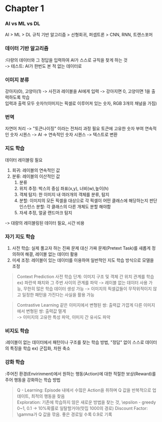 # Chapter 1
### AI vs ML vs DL
AI  >   ML  >   DL
규칙 기반 알고리즘 > 선형회귀, 퍼셉트론  > CNN, RNN, 트랜스포머

### 데이터 기반 알고리즘
:다량의 데이터와 그 정답을 입력하여 AI가 스스로 규칙을 찾게 하는 것    
-> 테스트: AI가 한번도 본 적 없는 데이터로

### 이미지 분류
강아지(0), 고양이(1) -> 사진과 레이블을 AI에게 입력 -> 강아지면 0, 고양이면 1을 출력하도록 학습     
입력과 출력 모두 숫자!!(이미지는 픽셀로 이루어져 있는 숫자, RGB 3개의 채널을 가짐)

### 번역
자연어 처리 -> "토큰나이징" 이라는 전처리 과정 필요
토큰에 고유한 숫자 부여
연속적인 숫자 시퀀스 -> AI -> 연속적인 숫자 시퀀스 -> 텍스트로 변환

### 지도 학습
데이터 레이블링 필요

1. 회귀: 레이블의 연속적인 값
2. 분류: 레이블의 이산적인 값
    1. 분류
    2. 위치 추정: 박스의 중심 좌표(x,y), 너비(w),높이(h)
    3. 객체 탐지: 한 이미지 내 여러개의 객체를 분류, 탐지
    4. 분할: 이미지의 모든 픽셀을 대상으로 각 픽셀이 어떤 클래스에 해당하는지 판단     
        인스턴스 분할: 각 클래스의 다른 개체도 분할 해야함
    5. 자세 추정, 얼굴 랜드마크 탐지

-> 대량의 레이블링된 데이터 필요, 시간 비용   
     
### 자기 지도 학습
1. 사전 학습: 실제 풀고자 하는 진짜 문제 대신 가짜 문제(Pretext Task)를 새롭게 정의하여 해결, 레이블 없는 데이터 활용
2. 미세 조정: 레이블이 있는 데이터를 이용하여 일반적인 지도 학습 방식으로 모델을 조정    
     
> Context Prediction
사전 학습 단계: 이미지 구조 및 객체 간 위치 관계를 학습
ex) 파란색 패치와 그 주번 사이의 관계를 파악 -> 레이블 없는 데이터 사용 가능, 무한히 많은 학습 데이터 생성 가능
-> 이미지의 픽셀값들이 무작위적이지 않고 일정한 패턴을 가진다는 사실을 활용 가능

> Contrastive Learning
같은 이미지에서 변형된 쌍: 출력값 가깝게
다른 이미지에서 변형된 쌍: 출력값 멀게     
-> 이미지의 고유한 특성 파악, 이미지 간 유사도 파악     
    
### 비지도 학습
:레이블이 없는 데이터에서 패턴이나 구조를 찾는 학습 방법, "정답" 없이 스스로 데이터의 특징을 학습
ex) 군집화, 차원 축소

### 강화 학습
:주어진 환경(Envirinment)에서 원하는 행동(Action)에 대한 적절한 보상(Reward)를 주어 행동을 강화하는 학습 방법    
> Q - Learning: Episode 내에서 수많은 Action을 취하며 Q 값을 반복적으로 업데이트, 최적의 행동을 찾음    
> Exploration: 기존에 학습하지 않은 새로운 방법을 찾는 것, \epsilon - greedy 0~1, 0.1 -> 10%확률로 일탈할거야(맛집 1000의 경로)
> Discount Factor: \gamma가 Q 값을 깎음. 좋은 경로일 수록 0.9로 기록




